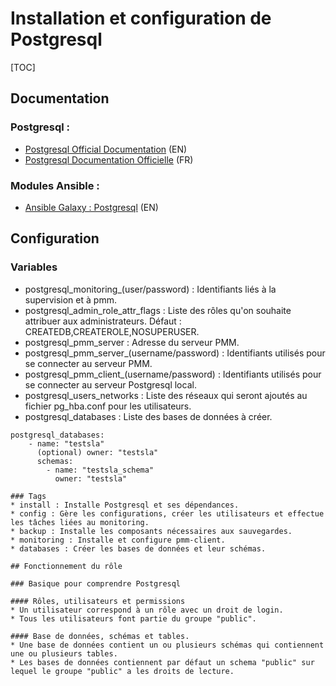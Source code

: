 # Installation et configuration de Postgresql

[TOC]

## Documentation

### Postgresql :
* [Postgresql Official Documentation](https://www.postgresql.org/docs/) (EN)
* [Postgresql Documentation Officielle](https://docs.postgresql.fr/) (FR)

### Modules Ansible :
* [Ansible Galaxy : Postgresql](https://galaxy.ansible.com/ui/repo/published/community/postgresql/) (EN)

## Configuration

### Variables
* postgresql_monitoring_(user/password) : Identifiants liés à la supervision et à pmm.
* postgresql_admin_role_attr_flags : Liste des rôles qu'on souhaite attribuer aux administrateurs. Défaut : CREATEDB,CREATEROLE,NOSUPERUSER.
* postgresql_pmm_server : Adresse du serveur PMM.
* postgresql_pmm_server_(username/password) : Identifiants utilisés pour se connecter au serveur PMM.
* postgresql_pmm_client_(username/password) : Identifiants utilisés pour se connecter au serveur Postgresql local.
* postgresql_users_networks : Liste des réseaux qui seront ajoutés au fichier pg_hba.conf pour les utilisateurs.
* postgresql_databases : Liste des bases de données à créer.
```
postgresql_databases:
    - name: "testsla"
      (optional) owner: "testsla"
      schemas:
        - name: "testsla_schema"
          owner: "testsla"

### Tags
* install : Installe Postgresql et ses dépendances.
* config : Gère les configurations, créer les utilisateurs et effectue les tâches liées au monitoring.
* backup : Installe les composants nécessaires aux sauvegardes.
* monitoring : Installe et configure pmm-client.
* databases : Créer les bases de données et leur schémas.

## Fonctionnement du rôle

### Basique pour comprendre Postgresql

#### Rôles, utilisateurs et permissions
* Un utilisateur correspond à un rôle avec un droit de login.
* Tous les utilisateurs font partie du groupe "public".

#### Base de données, schémas et tables.
* Une base de données contient un ou plusieurs schémas qui contiennent une ou plusieurs tables.
* Les bases de données contiennent par défaut un schema "public" sur lequel le groupe "public" a les droits de lecture.
